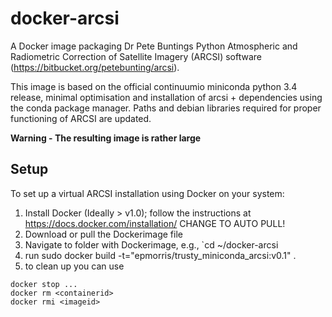 # docker-arcsi
A Docker image packaging Dr Pete Buntings Python Atmospheric and Radiometric Correction of Satellite Imagery (ARCSI) software (https://bitbucket.org/petebunting/arcsi).

This image is based on the official continuumio miniconda python 3.4 release, minimal optimisation and installation of arcsi + dependencies using the conda package manager. Paths and debian libraries required for proper functioning of ARCSI are updated.

**Warning - The resulting image is rather large**

## Setup
To set up a virtual ARCSI installation using Docker on your system:

1. Install Docker (Ideally > v1.0); follow the instructions at https://docs.docker.com/installation/
CHANGE TO AUTO PULL!
1. Download or pull the Dockerimage file
1. Navigate to folder with Dockerimage, e.g.,  `cd ~/docker-arcsi
1. run sudo docker build -t="epmorris/trusty_miniconda_arcsi:v0.1" .
1. to clean up you can use 
``` docker ps
docker stop ...
docker rm <containerid>
docker rmi <imageid>
```
